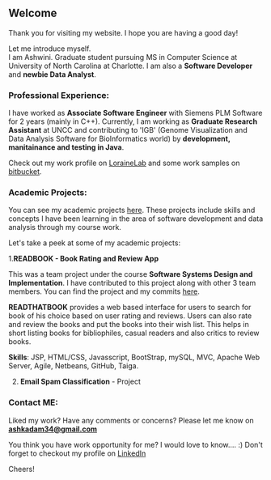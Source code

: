 ## Welcome

Thank you for visiting my website. I hope you are having a good day! 

Let me introduce myself.  
I am Ashwini. Graduate student pursuing MS in Computer Science at University of North Carolina at Charlotte. I am also a **Software Developer** and **newbie Data Analyst**.

### Professional Experience: 

I have worked as **Associate Software Engineer** with Siemens PLM Software for 2 years (mainly in C++).
Currently, I am working as **Graduate Research Assistant** at UNCC and contributing to 'IGB' (Genome Visualization and Data Analysis Software for BioInformatics world) by **development, manitainance and testing in Java**. 

Check out my work profile on [LoraineLab](http://lorainelab.org/ashwini-kadam/) and some work samples on [bitbucket](https://bitbucket.org/ashwiniK27/).


### Academic Projects:

You can see my academic projects [here](https://github.com/ashKadam). These projects include skills and concepts I have been learning in the area of software development and data analysis through my course work. 

Let's take a peek at some of my academic projects: 


1.**READBOOK - Book Rating and Review App**

This was a team project under the course **Software Systems Design and Implementation**. I have contributed to this project along with other 3 team members. You can find the project and my commits [here](https://github.com/pmahend1/Software-Systems-Design-and-Implementation).

**READTHATBOOK** provides a web based interface for users to search for book of his choice based on user rating and reviews. Users can also rate and review the books and put the books into their wish list. This helps in short listing books for bibliophiles, casual readers and also critics to review books.

**Skills**: JSP, HTML/CSS, Javasscript, BootStrap, mySQL, MVC, Apache Web Server, Agile, Netbeans, GitHub, Taiga. 


2. **Email Spam Classification** - Project 


### Contact ME:

Liked my work? Have any comments or concerns? Please let me know on **ashkadam34@gmail.com**

You think you have work opportunity for me? I would love to know.... :)
Don't forget to checkout my profile on [LinkedIn](https://www.linkedin/in/ashwini-kadam)

Cheers!
